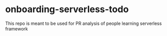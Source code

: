 # onboarding-serverless-todo
This repo is meant to be used for PR analysis of people learning serverless framework
